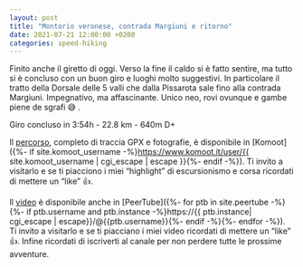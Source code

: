 ```yaml
---
layout: post
title: "Montorio veronese, contrada Margiuni e ritorno"
date: 2021-07-21 12:00:00 +0200
categories: speed-hiking
---
```


Finito anche il giretto di oggi. Verso la fine il caldo si è fatto sentire, ma tutto si è concluso con un buon giro e luoghi molto suggestivi. In particolare il tratto della Dorsale delle 5 valli che dalla Pissarota sale fino alla contrada Margiuni. Impegnativo, ma affascinante. Unico neo, rovi ovunque e gambe piene de sgrafi 😅 . 

Giro concluso in 3:54h - 22.8 km - 640m D+

Il [percorso][percorso], completo di traccia GPX e fotografie, è disponibile in [Komoot]({%- if site.komoot_username -%}https://www.komoot.it/user/{{ site.komoot_username | cgi_escape | escape }}{%- endif -%}). Ti invito a visitarlo e se ti piacciono i miei “highlight” di escursionismo e corsa ricordati di mettere un “like” 👍.

Il [video][video] è disponibile anche in [PeerTube]({%- for ptb in site.peertube -%}{%- if ptb.username and ptb.instance -%}https://{{ ptb.instance| cgi_escape | escape}}/@{{ptb.username}}{%- endif -%}{%- endfor -%}). Ti invito a visitarlo e se ti piacciano i miei video ricordati di mettere un “like” 👍. Infine ricordati di iscriverti al canale per non perdere tutte le prossime avventure.

[percorso]: https://www.komoot.it/tour/429886347?ref=wtd
[video]: https://peertube.uno/w/2n8dKmyG2HkhzhUVaGZjhB
